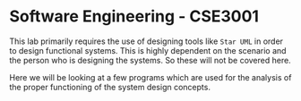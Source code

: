 # Software Engineering - CSE3001


This lab primarily requires the use of designing tools like `Star UML` in order to design functional systems. This is highly dependent on the scenario and the person who is designing the systems. So these will not be covered here.

Here we will be looking at a few programs which are used for the analysis of the proper functioning of the system design concepts.
